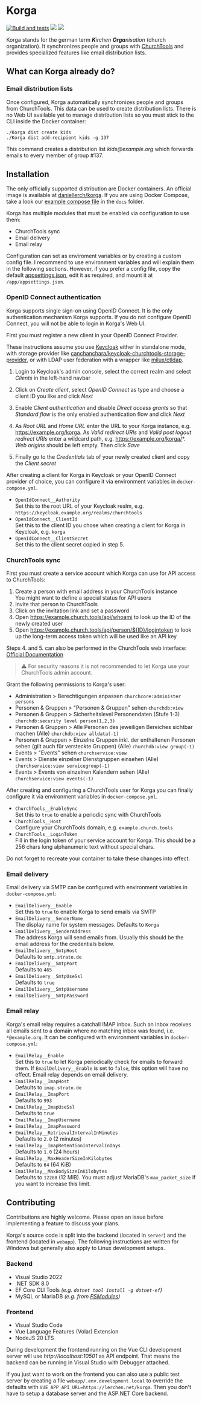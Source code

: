 # Korga

[![Build and tests](https://github.com/daniel-lerch/korga/actions/workflows/main.yml/badge.svg)](https://github.com/daniel-lerch/korga/actions/workflows/main.yml)
[![](https://img.shields.io/docker/pulls/daniellerch/korga.svg)](https://hub.docker.com/r/daniellerch/korga)
[![](https://img.shields.io/docker/image-size/daniellerch/korga/latest.svg)](https://hub.docker.com/r/daniellerch/korga)

Korga stands for the german term _**K**irchen **Orga**nisation_ (church organization).
It synchronizes people and groups with [ChurchTools](https://church.tools) and provides specialized features like email distribution lists.

## What can Korga already do?

### Email distribution lists

Once configured, Korga automatically synchronizes people and groups from ChurchTools. This data can be used to create distribution lists.
There is no Web UI available yet to manage distribution lists so you must stick to the CLI inside the Docker container:

```
./Korga dist create kids
./Korga dist add-recipient kids -g 137
```

This command creates a distribution list _kids@example.org_ which forwards emails to every member of group #137.

## Installation

The only officially supported distribution are Docker containers. An official image is available at [daniellerch/korga](https://hub.docker.com/r/daniellerch/korga).
If you are using Docker Compose, take a look our [example compose file](docs/compose.yaml) in the `docs` folder.

Korga has multiple modules that must be enabled via configuration to use them:
- ChurchTools sync
- Email delivery
- Email relay

Configuration can set as enviroment variables or by creating a custom config file.
I recommend to use environment variables and will explain them in the following sections.
However, if you prefer a config file, copy the default [appsettings.json](server/Korga/appsettings.json), edit it as required, and mount it at `/app/appsettings.json`.

### OpenID Connect authentication

Korga supports single sign-on using OpenID Connect.
It is the only authentication mechanism Korga supports.
If you do not configure OpenID Connect, you will not be able to login in Korga's Web UI.

First you must register a new client in your OpenID Connect Provider.

These instructions assume you use [Keycloak](https://www.keycloak.org/) either in standalone mode,
with storage provider like [canchanchara/keycloak-churchtools-storage-provider](https://github.com/canchanchara/keycloak-churchtools-storage-provider),
or with LDAP user federation with a wrapper like [milux/ctldap](https://github.com/milux/ctldap).

1. Login to Keycloak's admin console, select the correct realm and select _Clients_ in the left-hand navbar

2. Click on _Create client_, select _OpenID Connect_ as type and choose a client ID you like and click _Next_

3. Enable _Client authentication_ and disable _Direct access grants_ so that _Standard flow_ is the only enabled authentication flow and click _Next_

4. As _Root URL_ and _Home URL_ enter the URL to your Korga instance, e.g. https://example.org/korga. As _Valid redirect URIs_ and _Valid post logout redirect URIs_ enter a wildcard path, e.g. https://example.org/korga/*. _Web origins_ should be left empty. Then click _Save_

5. Finally go to the _Credentials_ tab of your newly created client and copy the _Client secret_

After creating a client for Korga in Keycloak or your OpenID Connect provider of choice, you can configure it via environment variables in `docker-compose.yml`.

- `OpenIdConnect__Authority`  
Set this to the root URL of your Keycloak realm, e.g. `https://keycloak.example.org/realms/churchtools`
- `OpenIdConnect__ClientId`  
Set this to the client ID you chose when creating a client for Korga in Keycloak, e.g. `korga`
- `OpenIdConnect__ClientSecret`  
Set this to the client secret copied in step 5.

### ChurchTools sync

First you must create a service account which Korga can use for API access to ChurchTools:

1. Create a person with email address in your ChurchTools instance  
   You might want to define a special status for API users
2. Invite that person to ChurchTools
3. Click on the invitation link and set a password
4. Open https://example.church.tools/api/whoami to look up the ID of the newly created user
5. Open https://example.church.tools/api/person/${ID}/logintoken to look up the long-term access token which will be used like an API key

Steps 4. and 5. can also be performed in the ChurchTools web interface: [Official Documentation](https://hilfe.church.tools/wiki/0/API%20Authentifizierung#logintoken)

> ⚠️ For security reasons it is not recommended to let Korga use your ChurchTools admin account.

Grant the following permissions to Korga's user:

- Administration > Berechtigungen anpassen `churchcore:administer persons`
- Personen & Gruppen > "Personen & Gruppen" sehen `churchdb:view`
- Personen & Gruppen > Sicherheitslevel Personendaten (Stufe 1-3) `churchdb:security level person(1,2,3)`
- Personen & Gruppen > Alle Personen des jeweiligen Bereiches sichtbar machen (Alle) `churchdb:view alldata(-1)`
- Personen & Gruppen > Einzelne Gruppen inkl. der enthaltenen Personen sehen (gilt auch für versteckte Gruppen) (Alle) `churchdb:view group(-1)`
- Events > "Events" sehen `churchservice:view`
- Events > Dienste einzelner Dienstgruppen einsehen (Alle) `churchservice:view servicegroup(-1)`
- Events > Events von einzelnen Kalendern sehen (Alle) `churchservice:view events(-1)`

After creating and configuring a ChurchTools user for Korga you can finally configure it via environment variables in `docker-compose.yml`.

- `ChurchTools__EnableSync`  
Set this to `true` to enable a periodic sync with ChurchTools
- `ChurchTools__Host`  
Configure your ChurchTools domain, e.g. `example.church.tools`
- `ChurchTools__LoginToken`  
Fill in the login token of your service account for Korga.
This should be a 256 chars long alphanumeric text without special chars.

Do not forget to recreate your container to take these changes into effect.

### Email delivery

Email delivery via SMTP can be configured with environment variables in `docker-compose.yml`:

- `EmailDelivery__Enable`  
Set this to `true` to enable Korga to send emails via SMTP
- `EmailDelivery__SenderName`  
The display name for system messages. Defaults to `Korga`
- `EmailDelivery__SenderAddress`  
The address Korga will send emails from. Usually this should be the email address for the credentials below.
- `EmailDelivery__SmtpHost`  
Defaults to `smtp.strato.de`
- `EmailDelivery__SmtpPort`  
Defaults to `465`
- `EmailDelivery__SmtpUseSsl`  
Defaults to `true`
- `EmailDelivery__SmtpUsername`
- `EmailDelivery__SmtpPassword`

### Email relay

Korga's email relay requires a catchall IMAP inbox.
Such an inbox receives all emails sent to a domain where no matching inbox was found, i.e. `*@example.org`.
It can be configured with environment variables in `docker-compose.yml`:

- `EmailRelay__Enable`  
Set this to `true` to let Korga periodically check for emails to forward them. If `EmailDelivery__Enable` is set to `false`, this option will have no effect. Email relay depends on email delivery.
- `EmailRelay__ImapHost`  
Defaults to `imap.strato.de`
- `EmailRelay__ImapPort`  
Defaults to `993`
- `EmailRelay__ImapUseSsl`  
Defaults to `true`
- `EmailRelay__ImapUsername`
- `EmailRelay__ImapPassword`
- `EmailRelay__RetrievalIntervalInMinutes`  
Defaults to `2.0` (2 minutes)
- `EmailRelay__ImapRetentionIntervalInDays`  
Defaults to `1.0` (24 hours)
- `EmailRelay__MaxHeaderSizeInKilobytes`  
Defaults to `64` (64 KiB)
- `EmailRelay__MaxBodySizeInKilobytes`  
Defaults to `12288` (12 MiB). You must adjust MariaDB's `max_packet_size` if you want to increase this limit.

## Contributing

Contributions are highly welcome. Please open an issue before implementing a feature to discuss your plans.

Korga's source code is split into the backend (located in `server`) and the frontend (located in `webapp`).
The following instructions are written for Windows but generally also apply to Linux development setups.

### Backend
- Visual Studio 2022
- .NET SDK 8.0
- EF Core CLI Tools _(e.g. `dotnet tool install -g dotnet-ef`)_
- MySQL or MariaDB _(e.g. from [PSModules](https://github.com/daniel-lerch/psmodules))_

### Frontend
- Visual Studio Code
- Vue Language Features (Volar) Extension
- NodeJS 20 LTS

During development the frontend running on the Vue CLI development server will use _http://localhost:10501_ as API endpoint.
That means the backend can be running in Visual Studio with Debugger attached.

If you just want to work on the frontend you can also use a public test server by creating a file `webapp/.env.development.local`
to override the defaults with `VUE_APP_API_URL=https://lerchen.net/korga`.
Then you don't have to setup a database server and the ASP.NET Core backend.
